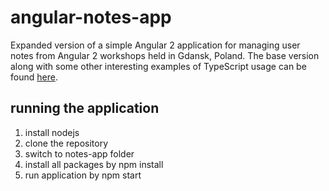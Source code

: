 # angular-notes-app
Expanded version of a simple Angular 2 application for managing user notes from Angular 2 workshops held in Gdansk, Poland. The base version along with some other interesting examples of TypeScript usage can be found [here](https://github.com/michalczukm/gy-angular-workshops).

## running the application
1. install nodejs
2. clone the repository
3. switch to notes-app folder
4. install all packages by npm install
5. run application by npm start
